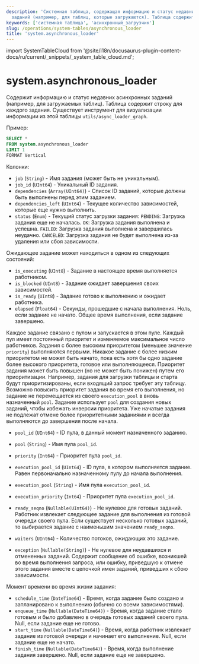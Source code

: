 ```yaml
---
description: 'Системная таблица, содержащая информацию и статус недавних асинхронных
  заданий (например, для таблиц, которые загружаются). Таблица содержит строку для каждого задания.'
keywords: ['системная таблица', 'асинхронный_загрузчик']
slug: /operations/system-tables/asynchronous_loader
title: 'system.asynchronous_loader'
---
```


import SystemTableCloud from '@site/i18n/docusaurus-plugin-content-docs/ru/current/_snippets/_system_table_cloud.md';


# system.asynchronous_loader

<SystemTableCloud/>

Содержит информацию и статус недавних асинхронных заданий (например, для загружаемых таблиц). Таблица содержит строку для каждого задания. Существует инструмент для визуализации информации из этой таблицы `utils/async_loader_graph`.

Пример:

```sql
SELECT *
FROM system.asynchronous_loader
LIMIT 1
FORMAT Vertical
```

Колонки:

- `job` (`String`) - Имя задания (может быть не уникальным).
- `job_id` (`UInt64`) - Уникальный ID задания.
- `dependencies` (`Array(UInt64)`) - Список ID заданий, которые должны быть выполнены перед этим заданием.
- `dependencies_left` (`UInt64`) - Текущее количество зависимостей, которые еще нужно выполнить.
- `status` (`Enum`) - Текущий статус загрузки задания:
    `PENDING`:  Загрузка задания еще не началась.
    `OK`: Загрузка задания выполнена и успешна.
    `FAILED`: Загрузка задания выполнена и завершилась неудачно.
    `CANCELED`: Загрузка задания не будет выполнена из-за удаления или сбоя зависимости.

Ожидающее задание может находиться в одном из следующих состояний:
- `is_executing` (`UInt8`) - Задание в настоящее время выполняется работником.
- `is_blocked` (`UInt8`) - Задание ожидает завершения своих зависимостей.
- `is_ready` (`UInt8`) - Задание готово к выполнению и ожидает работника.
- `elapsed` (`Float64`) - Секунды, прошедшие с начала выполнения. Ноль, если задание не начато. Общее время выполнения, если задание завершено.

Каждое задание связано с пулом и запускается в этом пуле. Каждый пул имеет постоянный приоритет и изменяемое максимальное число работников. Задания с более высоким приоритетом (меньшее значение `priority`) выполняются первыми. Никакое задание с более низким приоритетом не может быть начато, пока есть хотя бы одно задание более высокого приоритета, готовое или выполняющееся. Приоритет задания может быть повышен (но не может быть понижен) путем его приоритизации. Например, задания для загрузки таблицы и старта будут приоритизированы, если входящий запрос требует эту таблицу. Возможно повысить приоритет задания во время его выполнения, но задание не перемещается из своего `execution_pool` в вновь назначенный `pool`. Задание использует `pool` для создания новых заданий, чтобы избежать инверсии приоритета. Уже начатые задания не подлежат отмене более приоритетными заданиями и всегда выполняются до завершения после начала.
- `pool_id` (`UInt64`) - ID пула, в данный момент назначенного заданию.
- `pool` (`String`) - Имя пула `pool_id`.
- `priority` (`Int64`) - Приоритет пула `pool_id`.
- `execution_pool_id` (`UInt64`) - ID пула, в котором выполняется задание. Равен первоначально назначенному пулу до начала выполнения.
- `execution_pool` (`String`) - Имя пула `execution_pool_id`.
- `execution_priority` (`Int64`) - Приоритет пула `execution_pool_id`.

- `ready_seqno` (`Nullable(UInt64)`) - Не нулевое для готовых заданий. Работник извлекает следующее задание для выполнения из готовой очереди своего пула. Если существует несколько готовых заданий, то выбирается задание с наименьшим значением `ready_seqno`.
- `waiters` (`UInt64`) - Количество потоков, ожидающих это задание.
- `exception` (`Nullable(String)`) - Не нулевое для неудавшихся и отмененных заданий. Содержит сообщение об ошибке, возникшей во время выполнения запроса, или ошибку, приведшую к отмене этого задания вместе с цепочкой имен заданий, приведших к сбою зависимости.

Момент времени во время жизни задания:
- `schedule_time` (`DateTime64`) - Время, когда задание было создано и запланировано к выполнению (обычно со всеми зависимостями).
- `enqueue_time` (`Nullable(DateTime64)`) - Время, когда задание стало готовым и было добавлено в очередь готовых заданий своего пула. Null, если задание еще не готово.
- `start_time` (`Nullable(DateTime64)`) - Время, когда работник извлекает задание из готовой очереди и начинает его выполнение. Null, если задание еще не начато.
- `finish_time` (`Nullable(DateTime64)`) - Время, когда выполнение задания завершено. Null, если задание еще не завершено.
